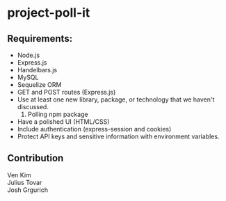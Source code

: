 # project-poll-it

## Requirements:
- Node.js
- Express.js
- Handelbars.js
- MySQL
- Sequelize ORM
- GET and POST routes (Express.js)
- Use at least one new library, package, or technology that we haven't discussed.
	1. Polling npm package
- Have a polished UI (HTML/CSS)
- Include authentication (express-session and cookies)
- Protect API keys and sensitive information with environment variables.


## Contribution
Ven Kim
<br>
Julius Tovar
<br>
Josh Grgurich